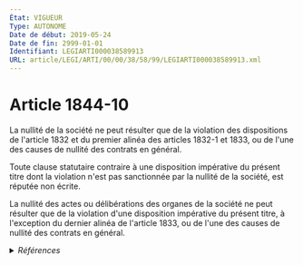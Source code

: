 ```yaml
---
État: VIGUEUR
Type: AUTONOME
Date de début: 2019-05-24
Date de fin: 2999-01-01
Identifiant: LEGIARTI000038589913
URL: article/LEGI/ARTI/00/00/38/58/99/LEGIARTI000038589913.xml
---
```


<h1>Article 1844-10</h1>

La nullité de la société ne peut résulter que de la violation des dispositions
de l'article 1832 et du premier alinéa des articles 1832-1 et 1833, ou de l'une
des causes de nullité des contrats en général.<br />

Toute clause statutaire contraire à une disposition impérative du présent titre
dont la violation n'est pas sanctionnée par la nullité de la société, est
réputée non écrite.<br />

La nullité des actes ou délibérations des organes de la société ne peut résulter
que de la violation d'une disposition impérative du présent titre, à l'exception
du dernier alinéa de l'article 1833, ou de l'une des causes de nullité des
contrats en général.


<details>
  <summary><em>Références</em></summary>

  <h2>Articles faisant référence à l'article</h2>
  
  <ul>
    <li>
      <a href="https://legal.tricoteuses.fr//redirection/LEGIARTI000038497784?vers=git&vers=legifrance">LOI n° 2019-486 du 22 mai 2019 relative à la croissance et la transformation des entreprises - article 169 ENTIEREMENT_MODIF</a> MODIFIE source
    </li>
    <li>
      <a href="https://legal.tricoteuses.fr//redirection/LEGIARTI000006444040?vers=git&vers=legifrance">Code civil - article 1832 AUTONOME MODIFIE, en vigueur du 1978-07-01 au 1985-07-12</a> CITATION cible
    </li>
    <li>
      <a href="https://legal.tricoteuses.fr//redirection/LEGIARTI000006444041?vers=git&vers=legifrance">Code civil - article 1832 AUTONOME VIGUEUR, en vigueur depuis le 1985-07-13</a> CITATION cible
    </li>
    <li>
      <a href="https://legal.tricoteuses.fr//redirection/LEGIARTI000006444042?vers=git&vers=legifrance">Code civil - article 1832-1 AUTONOME MODIFIE, en vigueur du 1978-07-01 au 1982-07-13</a> CITATION cible
    </li>
    <li>
      <a href="https://legal.tricoteuses.fr//redirection/LEGIARTI000006444043?vers=git&vers=legifrance">Code civil - article 1832-1 AUTONOME MODIFIE, en vigueur du 1982-07-13 au 1986-07-01</a> CITATION cible
    </li>
    <li>
      <a href="https://legal.tricoteuses.fr//redirection/LEGIARTI000006444044?vers=git&vers=legifrance">Code civil - article 1832-1 AUTONOME VIGUEUR, en vigueur depuis le 1986-07-01</a> CITATION cible
    </li>
    <li>
      <a href="https://legal.tricoteuses.fr//redirection/LEGIARTI000038589931?vers=git&vers=legifrance">Code civil - article 1833 AUTONOME VIGUEUR, en vigueur depuis le 2019-05-24</a> CITATION cible
    </li>
  </ul>
  
  <h2>Références faites par l'article</h2>
  
  <ul>
    <li>
      2019-05-22 MODIFIE cible <a href="https://legal.tricoteuses.fr//redirection/LEGIARTI000038497784?vers=git&vers=legifrance">LOI n° 2019-486 du 22 mai 2019 relative à la croissance et la transformation des entreprises - article 169 ENTIEREMENT_MODIF</a>
    </li>
    <li>
      2999-01-01 CITATION source <a href="https://legal.tricoteuses.fr//redirection/LEGIARTI000006444040?vers=git&vers=legifrance">Code civil - article 1832 AUTONOME MODIFIE, en vigueur du 1978-07-01 au 1985-07-12</a>
    </li>
    <li>
      2999-01-01 TXT_ASSOCIE cible <a href="https://legal.tricoteuses.fr//redirection/LEGIARTI000006444044?vers=git&vers=legifrance">Code civil - article 1832-1 AUTONOME VIGUEUR, en vigueur depuis le 1986-07-01</a>
    </li>
    <li>
      2999-01-01 CITATION source <a href="https://legal.tricoteuses.fr//redirection/LEGIARTI000006444042?vers=git&vers=legifrance">Code civil - article 1832-1 AUTONOME MODIFIE, en vigueur du 1978-07-01 au 1982-07-13</a>
    </li>
    <li>
      2999-01-01 CITATION source <a href="https://legal.tricoteuses.fr//redirection/LEGIARTI000038589931?vers=git&vers=legifrance">Code civil - article 1833 AUTONOME VIGUEUR, en vigueur depuis le 2019-05-24</a>
    </li>
  </ul>
</details>
